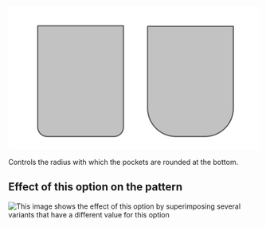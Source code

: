 ![Pocket radius](pocketradius.svg)

Controls the radius with which the pockets are rounded at the bottom.

## Effect of this option on the pattern

![This image shows the effect of this option by superimposing several variants that have a different value for this option](carlita\_pocketradius\_sample.svg "Effect of this option on the pattern")

